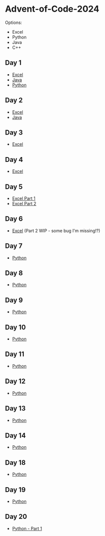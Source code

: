 # Advent-of-Code-2024

Options:
- Excel
- Python
- Java
- C++

## Day 1
- [Excel](./Day01/Day01.xlsx)
- [Java](./Day01/Day01.java)
- [Python](./Day01/Day01.py)

## Day 2
- [Excel](./Day02/Day02.xlsx)
- [Java](./Day02/Day02.java)

## Day 3
- [Excel](./Day03/Day03.xlsx)

## Day 4
- [Excel](./Day04/Day04.xlsx)

## Day 5
- [Excel Part 1](<./Day05/Day05 PART1.xlsx>)
- [Excel Part 2](<./Day05/Day05 PART2.xlsx>)

## Day 6
- [Excel](<./Day06/Day06.xlsx>) (Part 2 WIP - some bug I'm missing!?)

## Day 7
- [Python](<./Day07/Day07.py>)

## Day 8
- [Python](<./Day08/Day08.py>)

## Day 9
- [Python](<./Day09/Day09.py>)

## Day 10
- [Python](<./Day10/Day10.py>)

## Day 11
- [Python](<./Day11/Day11.py>)

## Day 12
- [Python](<./Day12/Day12.py>)

## Day 13
- [Python](<./Day13/Day13.py>)

## Day 14
- [Python](<./Day14/Day14.py>)


## Day 18
- [Python](<./Day18/Day18.py>)

## Day 19
- [Python](<./Day19/Day19.py>)

## Day 20
- [Python - Part 1](<./Day20/Day20Part1.py>)